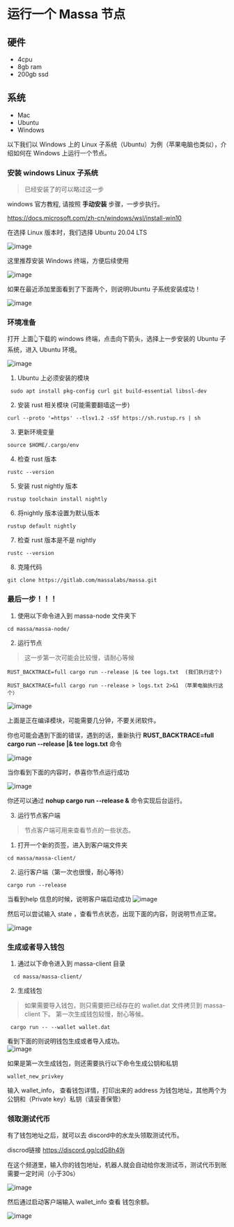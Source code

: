 
# 运行一个 Massa 节点

## 硬件

* 4cpu
* 8gb ram 
* 200gb ssd

## 系统

* Mac
* Ubuntu
* Windows

以下我们以 Windows 上的 Linux 子系统（Ubuntu）为例（苹果电脑也类似），介绍如何在 Windows 上运行一个节点。


### 安装 windows Linux 子系统

> 已经安装了的可以略过这一步

 windows 官方教程, 请按照 **手动安装** 步骤，一步步执行。

 https://docs.microsoft.com/zh-cn/windows/wsl/install-win10
 
 在选择 Linux 版本时，我们选择 Ubuntu 20.04 LTS
 
 ![image](https://user-images.githubusercontent.com/12931494/126795996-7f981241-474c-4225-9ed3-04f5c994aafa.png)

这里推荐安装 Windows 终端，方便后续使用

![image](https://user-images.githubusercontent.com/12931494/126796624-1c3f02e7-60c5-4f63-955d-84cfb167e198.png)

如果在最近添加里面看到了下面两个，则说明Ubuntu 子系统安装成功！

![image](https://user-images.githubusercontent.com/12931494/126797612-b68c493a-221a-4376-aaca-64aab0073c58.png)


### 环境准备

打开 上面👆下载的 windows 终端，点击向下箭头，选择上一步安装的 Ubuntu 子系统，进入 Ubuntu 环境。

![image](https://user-images.githubusercontent.com/12931494/126797876-2975ef60-ebe9-446a-8758-38215e65641b.png)

1. Ubuntu 上必须安装的模块
```shell
 sudo apt install pkg-config curl git build-essential libssl-dev
```
2. 安装 rust 相关模块 (可能需要翻墙这一步)

```shell
curl --proto '=https' --tlsv1.2 -sSf https://sh.rustup.rs | sh
```
3. 更新环境变量
```shell
source $HOME/.cargo/env
```
4. 检查 rust 版本
```shell
rustc --version
```
5. 安装 rust nightly 版本

```shell
rustup toolchain install nightly
```

6. 将nightly 版本设置为默认版本
```shell
rustup default nightly
```

7. 检查 rust 版本是不是 nightly
```shell
rustc --version
```
8. 克隆代码

```shell
git clone https://gitlab.com/massalabs/massa.git
```

### 最后一步！！！
1. 使用以下命令进入到 massa-node 文件夹下

```
cd massa/massa-node/
```
2. 运行节点
> 这一步第一次可能会比较慢，请耐心等候
```
RUST_BACKTRACE=full cargo run --release |& tee logs.txt  (我们执行这个)

RUST_BACKTRACE=full cargo run --release > logs.txt 2>&1 （苹果电脑执行这个）
```
![image](https://user-images.githubusercontent.com/12931494/126801217-4b20a039-334b-47ba-8295-d0f77eb1ecd6.png)

上面是正在编译模块，可能需要几分钟，不要关闭软件。

你也可能会遇到下面的错误，遇到的话，重新执行 **RUST_BACKTRACE=full cargo run --release |& tee logs.txt** 命令

![image](https://user-images.githubusercontent.com/12931494/126801435-c94a7ed2-b78a-4a4d-8d2b-f656943ddf04.png)

当你看到下面的内容时，恭喜你节点运行成功

![image](https://user-images.githubusercontent.com/12931494/126801814-ee4c30ee-f580-4ba1-98b5-7098d4b6f62c.png)

你还可以通过 **nohup cargo run --release &** 命令实现后台运行。




3. 运行节点客户端

 > 节点客户端可用来查看节点的一些状态。

 1. 打开一个新的页签，进入到客户端文件夹

 ```shell
 cd massa/massa-client/
 ```
 2. 运行客户端（第一次也很慢，耐心等待）
  ```shell
  cargo run --release
  ```
  当看到help 信息的时候，说明客户端启动成功
  ![image](https://user-images.githubusercontent.com/12931494/126803617-5174fe25-119d-4493-a39e-f83a8d614e9a.png)
  
  然后可以尝试输入 state ，查看节点状态，出现下面的内容，则说明节点正常。
  
  ![image](https://user-images.githubusercontent.com/12931494/126803866-4f5415a7-21dd-4f5e-b329-155714312b27.png)
  
 ### 生成或者导入钱包
 
 1. 通过以下命令进入到 massa-client 目录

  ```shell
    cd massa/massa-client/
   ```
 2. 生成钱包
   > 如果需要导入钱包，则只需要把已经存在的 wallet.dat 文件拷贝到 massa-client 下。
   > 第一次生成钱包较慢，耐心等候。
  ```shell
   cargo run -- --wallet wallet.dat
  ```
  看到下面的则说明钱包生成或者导入成功。  
  ![image](https://user-images.githubusercontent.com/12931494/126804691-57599aa4-5518-4b36-a5fd-6a6099eced5e.png)
  
  如果是第一次生成钱包，则还需要执行以下命令生成公钥和私钥
  
  ```shell
  wallet_new_privkey
  ```
  
 
  输入 wallet_info， 查看钱包详情，打印出来的 address 为钱包地址，其他两个为公钥和（Private key）私钥（请妥善保管）
  
  
  
  
  
### 领取测试代币
  有了钱包地址之后，就可以去 discord中的水龙头领取测试代币。
  
  discrod链接  https://discord.gg/cdG8h49j
  
  在这个频道里，输入你的钱包地址，机器人就会自动给你发测试币，测试代币到账需要一定时间（小于30s）
  
  ![image](https://user-images.githubusercontent.com/12931494/126805480-76e0d517-d5a9-4fe1-955d-2bfeda0a9b56.png)

  然后通过启动客户端输入 wallet_info 查看 钱包余额。
  
  ![image](https://user-images.githubusercontent.com/12931494/126804984-1fd0d334-5dd0-4f7f-a4fb-e0c00b307d73.png)
